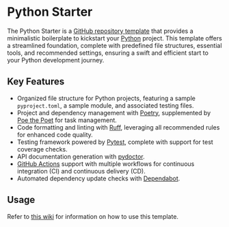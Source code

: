 # Python Starter

The Python Starter is a [GitHub repository template](https://docs.github.com/en/repositories/creating-and-managing-repositories/creating-a-repository-from-a-template) that provides a minimalistic boilerplate to kickstart your [Python](https://www.python.org/) project. This template offers a streamlined foundation, complete with predefined file structures, essential tools, and recommended settings, ensuring a swift and efficient start to your Python development journey.

## Key Features

- Organized file structure for Python projects, featuring a sample `pyproject.toml`, a sample module, and associated testing files.
- Project and dependency management with [Poetry](https://python-poetry.org/), supplemented by [Poe the Poet](https://poethepoet.natn.io/index.html) for task management.
- Code formatting and linting with [Ruff](https://github.com/astral-sh/ruff), leveraging all recommended rules for enhanced code quality.
- Testing framework powered by [Pytest](https://docs.pytest.org/en/7.4.x/), complete with support for test coverage checks.
- API documentation generation with [pydoctor](https://pydoctor.readthedocs.io/en/latest/index.html).
- [GitHub Actions](https://github.com/features/actions) support with multiple workflows for continuous integration (CI) and continuous delivery (CD).
- Automated dependency update checks with [Dependabot](https://docs.github.com/en/code-security/dependabot).

## Usage

Refer to [this wiki](https://github.com/threeal/python-starter/wiki) for information on how to use this template.

